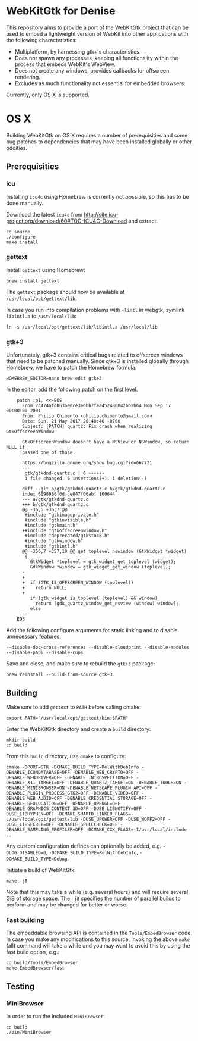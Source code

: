 # WebKitGtk for Denise

This repository aims to provide a port of the WebKitGtk project that can be used to embed a lightweight version of WebKit into other applications with the following characteristics:

* Multiplatform, by harnessing gtk+'s characteristics.
* Does not spawn any processes, keeping all functionality within the process that embeds WebKit's WebView.
* Does not create any windows, provides callbacks for offscreen rendering.
* Excludes as much functionality not essential for embedded browsers.

Currently, only OS X is supported.

# OS X

Building WebKitGtk on OS X requires a number of prerequisities and some bug patches to dependencies that may have been installed globally or other oddities.

## Prerequisities

### icu

Installing `icu4c` using Homebrew is currently not possible, so this has to be done manually. 

Download the latest `icu4c` from http://site.icu-project.org/download/60#TOC-ICU4C-Download and extract.

	cd source
	./configure
	make install

### gettext

Install `gettext` using Homebrew:

	brew install gettext

The `gettext` package should now be available at `/usr/local/opt/gettext/lib`.

In case you run into compilation problems with `-lintl` in webgtk, symlink `libintl.a` to `/usr/local/lib`:

	ln -s /usr/local/opt/gettext/lib/libintl.a /usr/local/lib

### gtk+3

Unfortunately, gtk+3 contains critical bugs related to offscreen windows that need to be patched manually.
Since gtk+3 is installed globally through Homebrew, we have to patch the Homebrew formula.

	HOMEBREW_EDITOR=nano brew edit gtk+3

In the editor, add the following patch on the first level:

```
	patch :p1, <<~EOS
	  From 2c474afd063ae0ce3e0bb7fea452480042bb2b64 Mon Sep 17 00:00:00 2001
	  From: Philip Chimento <philip.chimento@gmail.com>
	  Date: Sun, 21 May 2017 20:40:40 -0700
	  Subject: [PATCH] quartz: Fix crash when realizing GtkOffscreenWindow

	  GtkOffscreenWindow doesn't have a NSView or NSWindow, so return NULL if
	  passed one of those.

	  https://bugzilla.gnome.org/show_bug.cgi?id=667721
	  ---
	   gtk/gtkdnd-quartz.c | 6 +++++-
	   1 file changed, 5 insertions(+), 1 deletion(-)

	  diff --git a/gtk/gtkdnd-quartz.c b/gtk/gtkdnd-quartz.c
	  index 6198986f6d..e047f06abf 100644
	  --- a/gtk/gtkdnd-quartz.c
	  +++ b/gtk/gtkdnd-quartz.c
	  @@ -36,6 +36,7 @@
	   #include "gtkimageprivate.h"
	   #include "gtkinvisible.h"
	   #include "gtkmain.h"
	  +#include "gtkoffscreenwindow.h"
	   #include "deprecated/gtkstock.h"
	   #include "gtkwindow.h"
	   #include "gtkintl.h"
	  @@ -356,7 +357,10 @@ get_toplevel_nswindow (GtkWidget *widget)
	   {
	     GtkWidget *toplevel = gtk_widget_get_toplevel (widget);
	     GdkWindow *window = gtk_widget_get_window (toplevel);
	  -  
	  +
	  +  if (GTK_IS_OFFSCREEN_WINDOW (toplevel))
	  +    return NULL;
	  +
	     if (gtk_widget_is_toplevel (toplevel) && window)
	       return [gdk_quartz_window_get_nsview (window) window];
	     else
	  -- 
	EOS
```

Add the following configure arguments for static linking and to disable unnecessary features:

    --disable-doc-cross-references --disable-cloudprint --disable-modules --disable-papi --disable-cups

Save and close, and make sure to rebuild the `gtk+3` package:

	brew reinstall --build-from-source gtk+3

## Building

Make sure to add `gettext` to `PATH` before calling cmake:

	export PATH="/usr/local/opt/gettext/bin:$PATH"

Enter the WebKitGtk directory and create a `build` directory:

	mkdir build
	cd build

From this `build` directory, use `cmake` to configure:

	cmake -DPORT=GTK -DCMAKE_BUILD_TYPE=RelWithDebInfo -DENABLE_ICONDATABASE=OFF -DENABLE_WEB_CRYPTO=OFF -DENABLE_WEBDRIVER=OFF -DENABLE_INTROSPECTION=OFF -DENABLE_X11_TARGET=OFF -DENABLE_QUARTZ_TARGET=ON -DENABLE_TOOLS=ON -DENABLE_MINIBROWSER=ON -DENABLE_NETSCAPE_PLUGIN_API=OFF -DENABLE_PLUGIN_PROCESS_GTK2=OFF -DENABLE_VIDEO=OFF -DENABLE_WEB_AUDIO=OFF -DENABLE_CREDENTIAL_STORAGE=OFF -DENABLE_GEOLOCATION=OFF -DENABLE_OPENGL=OFF -DENABLE_GRAPHICS_CONTEXT_3D=OFF -DUSE_LIBNOTIFY=OFF -DUSE_LIBHYPHEN=OFF -DCMAKE_SHARED_LINKER_FLAGS=-L/usr/local/opt/gettext/lib -DUSE_UPOWER=OFF -DUSE_WOFF2=OFF -DUSE_LIBSECRET=OFF -DENABLE_SPELLCHECK=OFF -DENABLE_SAMPLING_PROFILER=OFF -DCMAKE_CXX_FLAGS=-I/usr/local/include ..

Any custom configuration defines can optionally be added, e.g. `-DLOG_DISABLED=0`, `-DCMAKE_BUILD_TYPE=RelWithDebInfo`, `-DCMAKE_BUILD_TYPE=Debug`.

Initiate a build of WebKitGtk:

	make -j8

Note that this may take a while (e.g. several hours) and will require several GiB of storage space. The `-j8` specifies the number of parallel builds to perform and may be changed for better or worse.

### Fast building

The embeddable browsing API is contained in the `Tools/EmbedBrowser` code. In case you make any modifications to this source, invoking the above `make` (all) command will take a while and you may want to avoid this by using the fast build option, e.g.:

	cd build/Tools/EmbedBrowser
	make EmbedBrowser/fast

## Testing

### MiniBrowser

In order to run the included `MiniBrowser`:

	cd build
	./bin/MiniBrowser
